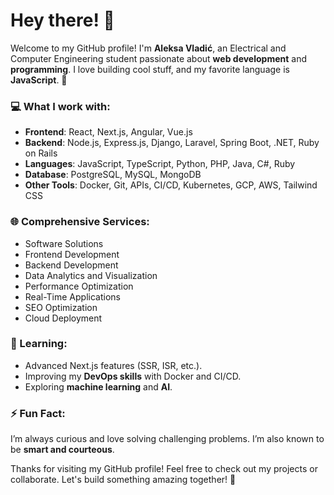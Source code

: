 
# Hey there! 👋

Welcome to my GitHub profile! I'm **Aleksa Vladić**, an Electrical and Computer Engineering student passionate about **web development** and **programming**. I love building cool stuff, and my favorite language is **JavaScript**. 🌟

### 💻 What I work with:
- **Frontend**: React, Next.js, Angular, Vue.js
- **Backend**: Node.js, Express.js, Django, Laravel, Spring Boot, .NET, Ruby on Rails
- **Languages**: JavaScript, TypeScript, Python, PHP, Java, C#, Ruby
- **Database**: PostgreSQL, MySQL, MongoDB
- **Other Tools**: Docker, Git, APIs, CI/CD, Kubernetes, GCP, AWS, Tailwind CSS

### 🌐 Comprehensive Services:
- Software Solutions
- Frontend Development
- Backend Development
- Data Analytics and Visualization
- Performance Optimization
- Real-Time Applications
- SEO Optimization
- Cloud Deployment

### 🧠 Learning:
- Advanced Next.js features (SSR, ISR, etc.).
- Improving my **DevOps skills** with Docker and CI/CD.
- Exploring **machine learning** and **AI**.

### ⚡ Fun Fact:
I’m always curious and love solving challenging problems. I’m also known to be **smart and courteous**.

Thanks for visiting my GitHub profile! Feel free to check out my projects or collaborate. Let's build something amazing together! 🚀
